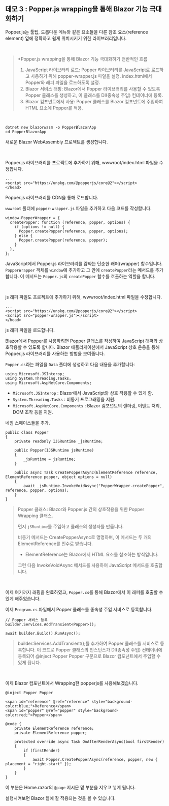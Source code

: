 ## 데모 3 : Popper.js wrapping을 통해 Blazor 기능 극대화하기
Popper.js는 툴팁, 드롭다운 메뉴와 같은 요소들을 다른 참조 요소(reference element) 옆에 정확하고 쉽게 위치시키기 위한 라이브러리입니다.

<br/>

> *Popper.js wrapping을 통해 Blazor 기능 극대화하기 전반적인 흐름 
> 1. JavaScript 라이브러리 로드:
> Popper 라이브러리를 JavaScript로 로드하고 사용하기 위해 popper-wrapper.js 파일을 설정.
> index.html에서 Popper와 래퍼 파일을 로드하도록 설정.
> 2. Blazor 서비스 래핑:
> Blazor에서 Popper 라이브러리를 사용할 수 있도록 Popper 클래스를 생성하고, 이 클래스를 DI(종속성 주입) 컨테이너에 등록.
> 3. Blazor 컴포넌트에서 사용:
> Popper 클래스를 Blazor 컴포넌트에 주입하여 HTML 요소에 Popper를 적용.

<br/>

```
dotnet new blazorwasm -o PopperBlazorApp
cd PopperBlazorApp
```
새로운 Blazor WebAssembly 프로젝트를 생성합니다.

<br/>

Popper.js 라이브러리를 프로젝트에 추가하기 위해, wwwroot/index.html 파일을 수정합니다.

```
...
<script src="https://unpkg.com/@popperjs/core@2"></script>
</head>
```
Popper.js 라이브러리를 CDN을 통해 로드합니다.<br/>

`wwwroot` 폴더에 `popper-wrapper.js` 파일을 추가하고 다음 코드를 작성합니다.<br/>
```
window.PopperWrapper = {
  createPopper: function (reference, popper, options) {
    if (options != null) {
      Popper.createPopper(reference, popper, options);
    } else {
      Popper.createPopper(reference, popper);
    }
  },
};
```
JavaScript에서 Popper.js 라이브러리를 감싸는 단순한 래퍼(wrapper) 함수입니다.<br/>
`PopperWrapper` 객체를 `window`에 추가하고 그 안에 `createPopper`라는 메서드를 추가합니다. 이 메서드는 `Popper.js`의 `createPopper` 함수를 호출하는 역할을 합니다.

<br/>

js 래퍼 파일도 프로젝트에 추가하기 위해, wwwroot/index.html 파일을 수정합니다.
```
...
<script src="https://unpkg.com/@popperjs/core@2"></script>
<script src="popper-wrapper.js"></script>
</head>
```
js 래퍼 파일을 로드합니다.<br/>

Blazor에서 Popper를 사용하려면 Popper 클래스를 작성하여 JavaScript 래퍼와 상호작용할 수 있도록 합니다. Blazor 애플리케이션에서 JavaScript 상호 운용을 통해 Popper.js 라이브러리를 사용하는 방법을 보여줍니다.

`Popper.cs`라는 파일을 `Data` 폴더에 생성하고 다음 내용을 추가합니다:

```
using Microsoft.JSInterop;
using System.Threading.Tasks;
using Microsoft.AspNetCore.Components;
```
- `Microsoft.JSInterop` : Blazor에서 JavaScript와 상호 작용할 수 있게 함.
- `System.Threading.Tasks` : 비동기 프로그래밍을 지원.
- `Microsoft.AspNetCore.Components` : Blazor 컴포넌트의 렌더링, 이벤트 처리, DOM 조작 등을 지원.
  
네임 스페이스들을 추가.

```
public class Popper
{
    private readonly IJSRuntime _jsRuntime;

    public Popper(IJSRuntime jsRuntime)
    {
        _jsRuntime = jsRuntime;
    }

    public async Task CreatePopperAsync(ElementReference reference, ElementReference popper, object options = null)
    {
        await _jsRuntime.InvokeVoidAsync("PopperWrapper.createPopper", reference, popper, options);
    }
}
```

> Popper 클래스: Blazor와 Popper.js 간의 상호작용을 위한 Popper Wrapping 클래스.
> 
> 먼저 `jSRuntime`를 주입하고 클래스의 생성자를 만듭니다.
> 
> 비동기 메서드는 CreatePopperAsync로 명명하며, 이 메서드는 두 개의 ElementReference를 인수로 받습니다.
> 
>  * ElementReference는 Blazor에서 HTML 요소를 참조하는 방식입니다.
> 
> 그런 다음 InvokeVoidAsync 메서드를 사용하여 JavaScript 메서드를 호출합니다.

<br/>

이제 여기까지 래핑을 완료하였고, `Popper.cs`를 통해 Blazor에서 이 래퍼를 호출할 수 있게 해주었습니다.
<br/>

이제 `Program.cs` 파일에서 Popper 클래스를 종속성 주입 서비스로 등록합니다.
```
// Popper 서비스 등록
builder.Services.AddTransient<Popper>();

await builder.Build().RunAsync();
```
>builder.Services.AddTransient<Popper>();를 추가하여 Popper 클래스를 서비스로 등록합니다.
> 이 코드로 Popper 클래스의 인스턴스가 DI(종속성 주입) 컨테이너에 등록되어 @inject Popper Popper 구문으로 Blazor 컴포넌트에서 주입할 수 있게 됩니다.
<br/>

이제 Blazor 컴포넌트에서 Wrapping한 popperjs를 사용해보겠습니다.
```
@inject Popper Popper

<span id="reference" @ref="reference" style="background-color:blue;">Reference</span>
<span id="popper" @ref="popper" style="background-color:red;">Popper</span>

@code {
    private ElementReference reference;
    private ElementReference popper;

    protected override async Task OnAfterRenderAsync(bool firstRender)
    {
        if (firstRender)
        {
            await Popper.CreatePopperAsync(reference, popper, new { placement = "right-start" });
        }
    }
}
```
이 부분은 Home.razor의 `@page` 지시문 밑 부분을 지우고 넣게 됩니다.

실행시켜보면 Blazor 웹에 잘 적용되는 것을 볼 수 있습니다.
